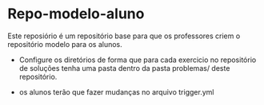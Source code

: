 # Repo-modelo-aluno

Este reposiório é um repositório base para que os professores criem o repositório modelo para os alunos.

- Configure os diretórios de forma que para cada exercicio no repositório de soluções tenha uma pasta dentro da pasta problemas/ deste repositório.

- os alunos terão que fazer mudanças no arquivo trigger.yml 

